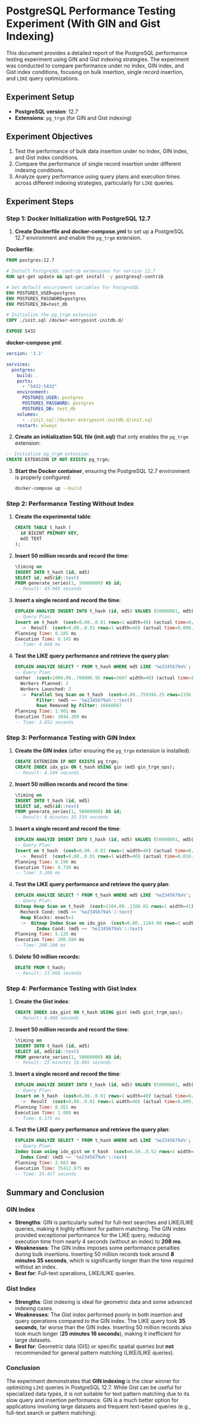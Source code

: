 
# PostgreSQL Performance Testing Experiment (With GIN and Gist Indexing)

This document provides a detailed report of the PostgreSQL performance testing experiment using GIN and Gist indexing strategies. The experiment was conducted to compare performance under no index, GIN index, and Gist index conditions, focusing on bulk insertion, single record insertion, and `LIKE` query optimizations.

## Experiment Setup

- **PostgreSQL version**: 12.7
- **Extensions**: `pg_trgm` (for GIN and Gist indexing)

## Experiment Objectives

1. Test the performance of bulk data insertion under no index, GIN index, and Gist index conditions.
2. Compare the performance of single record insertion under different indexing conditions.
3. Analyze query performance using query plans and execution times across different indexing strategies, particularly for `LIKE` queries.

## Experiment Steps

### Step 1: Docker Initialization with PostgreSQL 12.7

1. **Create Dockerfile and docker-compose.yml** to set up a PostgreSQL 12.7 environment and enable the `pg_trgm` extension.

**Dockerfile**:
```dockerfile
FROM postgres:12.7

# Install PostgreSQL contrib extensions for version 12.7
RUN apt-get update && apt-get install -y postgresql-contrib

# Set default environment variables for PostgreSQL
ENV POSTGRES_USER=postgres
ENV POSTGRES_PASSWORD=postgres
ENV POSTGRES_DB=test_db

# Initialize the pg_trgm extension
COPY ./init.sql /docker-entrypoint-initdb.d/

EXPOSE 5432
```

**docker-compose.yml**:
```yaml
version: '3.1'

services:
  postgres:
    build: .
    ports:
      - "5432:5432"
    environment:
      POSTGRES_USER: postgres
      POSTGRES_PASSWORD: postgres
      POSTGRES_DB: test_db
    volumes:
      - ./init.sql:/docker-entrypoint-initdb.d/init.sql
    restart: always
```

2. **Create an initialization SQL file (init.sql)** that only enables the `pg_trgm` extension:

```sql
-- Initialize pg_trgm extension
CREATE EXTENSION IF NOT EXISTS pg_trgm;
```

3. **Start the Docker container**, ensuring the PostgreSQL 12.7 environment is properly configured:
   ```bash
   docker-compose up --build
   ```

### Step 2: Performance Testing Without Index

1. **Create the experimental table**:
   ```sql
   CREATE TABLE t_hash (
     id BIGINT PRIMARY KEY,
     md5 TEXT
   );
   ```

2. **Insert 50 million records and record the time**:
   ```sql
   \timing on
   INSERT INTO t_hash (id, md5)
   SELECT id, md5(id::text)
   FROM generate_series(1, 50000000) AS id;
   -- Result: 43.965 seconds
   ```

3. **Insert a single record and record the time**:
   ```sql
   EXPLAIN ANALYZE INSERT INTO t_hash (id, md5) VALUES (50000001, md5('50000001'));
   -- Query Plan:
   Insert on t_hash  (cost=0.00..0.01 rows=1 width=40) (actual time=0.103..0.103 rows=0 loops=1)
     ->  Result  (cost=0.00..0.01 rows=1 width=40) (actual time=0.008..0.008 rows=1 loops=1)
   Planning Time: 0.185 ms
   Execution Time: 0.145 ms
   -- Time: 4.860 ms
   ```

4. **Test the LIKE query performance and retrieve the query plan**:
   ```sql
   EXPLAIN ANALYZE SELECT * FROM t_hash WHERE md5 LIKE '%e2345679a%';
   -- Query Plan:
   Gather  (cost=1000.00..760906.95 rows=5607 width=40) (actual time=3124.267..3842.714 rows=1 loops=1)
     Workers Planned: 2
     Workers Launched: 2
     ->  Parallel Seq Scan on t_hash  (cost=0.00..759346.25 rows=2336 width=40) (actual time=3568.605..3807.000 rows=0 loops=3)
           Filter: (md5 ~~ '%e2345679a%'::text)
           Rows Removed by Filter: 16666667
   Planning Time: 1.901 ms
   Execution Time: 3844.389 ms
   -- Time: 3.852 seconds
   ```

### Step 3: Performance Testing with GIN Index

1. **Create the GIN index** (after ensuring the `pg_trgm` extension is installed):
   ```sql
   CREATE EXTENSION IF NOT EXISTS pg_trgm;
   CREATE INDEX idx_gin ON t_hash USING gin (md5 gin_trgm_ops);
   -- Result: 6.189 seconds
   ```

2. **Insert 50 million records and record the time**:
   ```sql
   \timing on
   INSERT INTO t_hash (id, md5)
   SELECT id, md5(id::text)
   FROM generate_series(1, 50000000) AS id;
   -- Result: 8 minutes 35.559 seconds
   ```

3. **Insert a single record and record the time**:
   ```sql
   EXPLAIN ANALYZE INSERT INTO t_hash (id, md5) VALUES (50000001, md5('50000001'));
   -- Query Plan:
   Insert on t_hash  (cost=0.00..0.01 rows=1 width=40) (actual time=0.588..0.588 rows=0 loops=1)
     ->  Result  (cost=0.00..0.01 rows=1 width=40) (actual time=0.010..0.010 rows=1 loops=1)
   Planning Time: 0.196 ms
   Execution Time: 0.730 ms
   -- Time: 3.266 ms
   ```

4. **Test the LIKE query performance and retrieve the query plan**:
   ```sql
   EXPLAIN ANALYZE SELECT * FROM t_hash WHERE md5 LIKE '%e2345679a%';
   -- Query Plan:
   Bitmap Heap Scan on t_hash  (cost=1104.00..1108.01 rows=1 width=41) (actual time=200.510..200.511 rows=1 loops=1)
     Recheck Cond: (md5 ~~ '%e2345679a%'::text)
     Heap Blocks: exact=1
     ->  Bitmap Index Scan on idx_gin  (cost=0.00..1104.00 rows=1 width=0) (actual time=200.489..200.489 rows=1 loops=1)
           Index Cond: (md5 ~~ '%e2345679a%'::text)
   Planning Time: 5.125 ms
   Execution Time: 200.584 ms
   -- Time: 208.100 ms
   ```

5. **Delete 50 million records:**
   ```sql
   DELETE FROM t_hash;
   -- Result: 21.068 seconds
   ```

### Step 4: Performance Testing with Gist Index

1. **Create the Gist index**:
   ```sql
   CREATE INDEX idx_gist ON t_hash USING gist (md5 gist_trgm_ops);
   -- Result: 6.480 seconds
   ```

2. **Insert 50 million records and record the time**:
   ```sql
   \timing on
   INSERT INTO t_hash (id, md5)
   SELECT id, md5(id::text)
   FROM generate_series(1, 50000000) AS id;
   -- Result: 25 minutes 16.865 seconds
   ```

3. **Insert a single record and record the time**:
   ```sql
   EXPLAIN ANALYZE INSERT INTO t_hash (id, md5) VALUES (50000001, md5('50000001'));
   -- Query Plan:
   Insert on t_hash  (cost=0.00..0.01 rows=1 width=40) (actual time=0.908..0.909 rows=0 loops=1)
     ->  Result  (cost=0.00..0.01 rows=1 width=40) (actual time=0.009..0.010 rows=1 loops=1)
   Planning Time: 0.351 ms
   Execution Time: 1.080 ms
   -- Time: 6.575 ms
   ```

4. **Test the LIKE query performance and retrieve the query plan**:
   ```sql
   EXPLAIN ANALYZE SELECT * FROM t_hash WHERE md5 LIKE '%e2345679a%';
   -- Query Plan:
   Index Scan using idx_gist on t_hash  (cost=0.50..8.52 rows=1 width=41) (actual time=20849.493..35412.796 rows=1 loops=1)
     Index Cond: (md5 ~~ '%e2345679a%'::text)
   Planning Time: 2.663 ms
   Execution Time: 35412.875 ms
   -- Time: 35.417 seconds
   ```

## Summary and Conclusion

### GIN Index
- **Strengths**: GIN is particularly suited for full-text searches and LIKE/ILIKE queries, making it highly efficient for pattern matching. The GIN index provided exceptional performance for the LIKE query, reducing execution time from nearly 4 seconds (without an index) to **208 ms**.
- **Weaknesses**: The GIN index imposes some performance penalties during bulk insertions. Inserting 50 million records took around **8 minutes 35 seconds**, which is significantly longer than the time required without an index.
- **Best for**: Full-text operations, LIKE/ILIKE queries.

### Gist Index
- **Strengths**: Gist indexing is ideal for geometric data and some advanced indexing cases.
- **Weaknesses**: The Gist index performed poorly in both insertion and query operations compared to the GIN index. The LIKE query took **35 seconds**, far worse than the GIN index. Inserting 50 million records also took much longer (**25 minutes 16 seconds**), making it inefficient for large datasets.
- **Best for**: Geometric data (GIS) or specific spatial queries but **not** recommended for general pattern matching (LIKE/ILIKE queries).

### Conclusion
The experiment demonstrates that **GIN indexing** is the clear winner for optimizing `LIKE` queries in PostgreSQL 12.7. While Gist can be useful for specialized data types, it is not suitable for text pattern matching due to its slow query and insertion performance. GIN is a much better option for applications involving large datasets and frequent text-based queries (e.g., full-text search or pattern matching).
